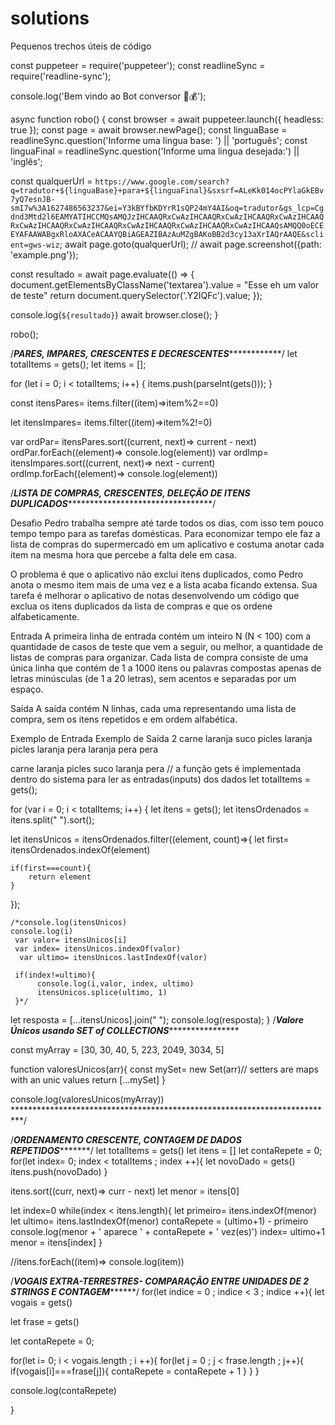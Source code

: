 # solutions
Pequenos trechos úteis de código

const puppeteer = require('puppeteer');
const readlineSync = require('readline-sync');


console.log('Bem vindo ao Bot conversor 🤖💰');



async function robo() {
  const browser = await puppeteer.launch({ headless: true });
  const page = await browser.newPage();
  const linguaBase = readlineSync.question('Informe uma lingua base: ') || 'português';
  const linguaFinal = readlineSync.question('Informe uma lingua desejada:') || 'inglês';

  const qualquerUrl = `https://www.google.com/search?q=tradutor+${linguaBase}+para+${linguaFinal}&sxsrf=ALeKk014ocPYlaGkEBv7yQ7esnJB-smI7w%3A1627486563237&ei=Y3kBYfbKDYrR1sQP24mY4AI&oq=tradutor&gs_lcp=Cgdnd3Mtd2l6EAMYATIHCCMQsAMQJzIHCAAQRxCwAzIHCAAQRxCwAzIHCAAQRxCwAzIHCAAQRxCwAzIHCAAQRxCwAzIHCAAQRxCwAzIHCAAQRxCwAzIHCAAQRxCwAzIHCAAQsAMQQ0oECEEYAFAAWABgxRloAXACeACAAYQBiAGEAZIBAzAuMZgBAKoBB2d3cy13aXrIAQrAAQE&sclient=gws-wiz`;
  await page.goto(qualquerUrl);
  // await page.screenshot({path: 'example.png'});



  const resultado = await page.evaluate(() => {
    document.getElementsByClassName('textarea').value = "Esse eh um valor de teste"
    return document.querySelector('.Y2IQFc').value;
  });

  console.log(`${resultado}`)
  await browser.close();
}

robo();



/*********************************************************PARES, IMPARES, CRESCENTES E DECRESCENTES*********************************************************************/
let totalItems = gets();
let items = [];

for (let i = 0; i < totalItems; i++) {
  items.push(parseInt(gets()));
}

const itensPares= items.filter((item)=>item%2==0)

let itensImpares= items.filter((item)=>item%2!=0)

var ordPar= itensPares.sort((current, next)=> current - next)
ordPar.forEach((element)=> console.log(element))
var ordImp= itensImpares.sort((current, next)=> next - current)
ordImp.forEach((element)=> console.log(element))

/*********************************************LISTA DE COMPRAS, CRESCENTES, DELEÇÃO DE ITENS DUPLICADOS******************************************************************************/

Desafio
Pedro trabalha sempre até tarde todos os dias, com isso tem pouco tempo tempo para as tarefas domésticas. Para economizar tempo ele faz a lista de compras do supermercado em um aplicativo e costuma anotar cada item na mesma hora que percebe a falta dele em casa.

O problema é que o aplicativo não exclui itens duplicados, como Pedro anota o mesmo item mais de uma vez e a lista acaba ficando extensa. Sua tarefa é melhorar o aplicativo de notas desenvolvendo um código que exclua os itens duplicados da lista de compras e que os ordene alfabeticamente.

Entrada
A primeira linha de entrada contém um inteiro N (N < 100) com a quantidade de casos de teste que vem a seguir, ou melhor, a quantidade de listas de compras para organizar. Cada lista de compra consiste de uma única linha que contém de 1 a 1000 itens ou palavras compostas apenas de letras minúsculas (de 1 a 20 letras), sem acentos e separadas por um espaço.

Saída
A saída contém N linhas, cada uma representando uma lista de compra, sem os itens repetidos e em ordem alfabética.

 
Exemplo de Entrada	Exemplo de Saída
2
carne laranja suco picles laranja picles
laranja pera laranja pera pera

carne laranja picles suco
laranja pera
// a função gets é implementada dentro do sistema para ler as entradas(inputs) dos dados
let totalItems = gets();

for (var i = 0; i < totalItems; i++) {
  let itens = gets();
  let itensOrdenados = itens.split(" ").sort();
 

  let itensUnicos = itensOrdenados.filter((element, count)=>{
     let first= itensOrdenados.indexOf(element)
    

    if(first===count){
        return element
    }
  });
  
    /*console.log(itensUnicos)
    console.log(i)
     var valor= itensUnicos[i]
     var index= itensUnicos.indexOf(valor)
      var ultimo= itensUnicos.lastIndexOf(valor) 
    
     if(index!=ultimo){
          console.log(i,valor, index, ultimo)
          itensUnicos.splice(ultimo, 1)
     }*/



  let resposta = [...itensUnicos].join(" ");
    console.log(resposta);
}
/***Valore Únicos usando SET of COLLECTIONS*******************

const myArray = [30, 30, 40, 5, 223, 2049, 3034, 5]

function valoresUnicos(arr){
	const mySet= new Set(arr)// setters are maps with an unic values
	return [...mySet]
}

console.log(valoresUnicos(myArray))
**************************************************************************/

/*********************************************************ORDENAMENTO CRESCENTE, CONTAGEM DE DADOS REPETIDOS****************************************************************/
let totalItems = gets()
let itens = []
let contaRepete = 0;
for(let index= 0; index < totalItems ; index ++){
  let novoDado = gets()
  itens.push(novoDado)
}

itens.sort((curr, next)=> curr - next)
let menor = itens[0]

let index=0 
while(index < itens.length){
  let primeiro= itens.indexOf(menor)
  let ultimo= itens.lastIndexOf(menor) 
  contaRepete = (ultimo+1) - primeiro
  console.log(menor + ' aparece ' + contaRepete + ' vez(es)')
  index= ultimo+1
  menor = itens[index]
}

//itens.forEach((item)=> console.log(item))


/*******************************************VOGAIS EXTRA-TERRESTRES- COMPARAÇÃO ENTRE UNIDADES DE 2 STRINGS E CONTAGEM*************************************************/
for(let indice = 0 ; indice < 3 ; indice ++){
  let vogais = gets()
  
  let frase = gets()
  
  let contaRepete = 0;
  
  for(let i= 0; i < vogais.length ; i ++){
    for(let j = 0 ; j < frase.length ; j++){
      if(vogais[i]===frase[j]){
        contaRepete = contaRepete + 1
      }
    }
  }
  
  console.log(contaRepete)
  
}
